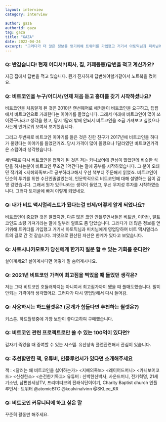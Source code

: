 ```yaml
---
layout: interview
category: interview

author: gaza
authorid: gaza
tag: gaza
title: "GAZA"
date: 2022-04-24
excerpt: "그러다가 더 많은 정보를 얻기위해 트위터를 가입했고 거기서 아토믹님과 피치님에게 영업당하여 비트 맥시멀리스트의 길로 간 것 같습니다. 피앗으로 환산된 자산은 한계가 있다고 보았습니다."
---
```


### Q: 반갑습니다!  현재 어디서?(회사, 집, 카페등등)답변을 적고 계신가요? 
지금 집에서 답변을 적고 있습니다. 뭔가 진지하게 답변해야할거같아서 노트북을 켰어요.

### Q: 비트코인을 누구/어디서/언제 처음 듣고 흥미를 갖기 시작하셨나요?
비트코인을 처음알게 된 것은 2010년 랜선웨어로 해커들이 비트코인을 요구하고, 딥웹에서 비트코인으로 거래한다는 이야기를 들었습니다. 그래서 미래에 비트코인이 많이 쓰이겠구나라고 생각을 했고, 당시 1달러 밖에 안되서 비트코인을 조금 가져보고 싶었으나 사는게 번거로워 보여서 포기했습니다.

그리고 두번째로 비트코인 이야기를 들은 것은 친한 친구가 2017년에 비트코인을 하다가 물렸다는 이야기를 들었던거죠. 당시 가격이 많이 올랐으나 1달라였던 비트코인가격은 스캠이라 생각했습니다.

세번째로 다시 비트코인을 접하게 된 것은 저는 카니보어에 관심이 많았던데 비슷한 식단을 하시는분이 비트코인 무조건 1억간다는 말에 공부를 시작하였습니다. 그 분이 오태민 작가의 <지혜의족보>로 공부하라고해서 우선 책부터 주문해서 읽었죠. 비트코인이 단순히 투기를 위한 수단인줄알았는데, 인문학적으로 비트코인에 대해 설명하는 점이 감명 깊었습니다. 그래서 뭔가 있구나라는 생각이 들었고, 우선 무지성 투자를 시작하였습니다. 그러다 토끼굴에 빠져 이렇게 되었네요.

### Q: 내가 비트 맥시멀리스트가 됬다는걸 언제/어떻게 알게 되었나요?
비트코인이 중요한 것은 알았지만, 다른 많은 코인 인플루언서들은 비트반, 이더반, 알트코인도 소량 가져가라는 말에 일부러 알트도 좀 담았습니다. 그러다가 더 많은 정보를 얻기위해 트위터를 가입했고 거기서 아토믹님과 피치님에게 영업당하여 비트 맥시멀리스트의 길로 간 것 같습니다. 피앗으로 환산된 자산은 한계가 있다고 보았습니다.


### Q: 사토시나카모토가 당신에게 한가지 질문 할 수 있는 기회를 준다면?
살아계세요? 살아계시다면 어떻게 잘 숨어계시나요.



### Q: 2021년 비트코인 가격이 최고점을 찍었을 때 들었던 생각은?
저는 그때 비트코인 호들러까지는 아니여서 최고점가까이 됐을 때 풀매도했습니다. 말이 안되는 가격이라 생각했어요. 그러다가 다시 영업당해서 다시 들어감.


### Q: 사용하시는 하드월렛은?  (공개가 힘들다면 추천하는 월렛은?)
키스톤. 하드월렛중에 가장 보안이 좋다고하여 구매했습니다.

### Q: 비트코인 관련 프로젝트로만 쓸 수 있는 100억이 있다면?
갑자기 죽었을 때 증여할 수 있는 시스템. 유산상속 플랜관련해서 관심이 있습니다.


### Q: 추천할만한 책, 유튜버, 인플루언서가 있다면 소개해주세요
책 : <달러는 왜 비트코인을 싫어하는가> <지혜의족보> <레이어드머니> <카니보어코드> <신성한소> <순전한기독교>
유튜버 : 신박한신박사, 사운드머니, 전기혁명, 21세기소년, 남편한세상TV, 프리미티브의 전래식단이야기, Charity Baptist church
인플루언서 : 트위터 @atomicBTC @kcalvinalvinn @SKLee_KR


### Q: 비트코인 커뮤니티에 하고 싶은 말
꾸준히 활동만 해주세요. 
